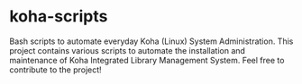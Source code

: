 # koha-scripts
Bash scripts to automate everyday Koha (Linux) System Administration. This project contains various scripts to automate the installation and maintenance of Koha Integrated Library Management System. 
Feel free to contribute to the project!
